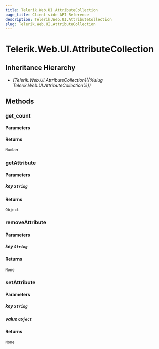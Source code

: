 ```yaml
---
title: Telerik.Web.UI.AttributeCollection
page_title: Client-side API Reference
description: Telerik.Web.UI.AttributeCollection
slug: Telerik.Web.UI.AttributeCollection
---
```


# Telerik.Web.UI.AttributeCollection  

## Inheritance Hierarchy

* *[Telerik.Web.UI.AttributeCollection]({%slug Telerik.Web.UI.AttributeCollection%})*


## Methods

### get_count

#### Parameters

#### Returns

`Number` 

### getAttribute

#### Parameters

##### key `String`

#### Returns

`Object` 

### removeAttribute

#### Parameters

##### key `String` 

#### Returns

`None` 

### setAttribute

#### Parameters

##### key `String`

##### value `Object`

#### Returns

`None` 



